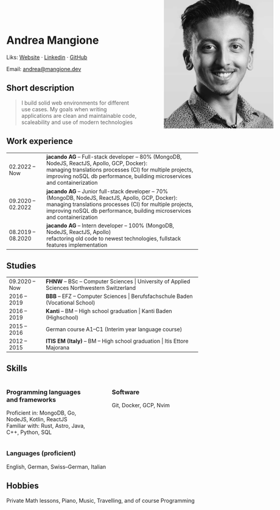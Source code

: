 <h1>Andrea Mangione</h1>

Liks: [Website](https://andrea.mangione.dev) · [Linkedin](https://www.linkedin.com/in/andrea-mangione-592902156/)
· [GitHub](https://github.com/MangioneAndrea)

Email: [andrea@mangione.dev](mailto:andrea@mangione.dev)

<img src="photo.jpeg" style="position: absolute;top: -20px;right: 30px;width: 30%;"/>


<h2>Short description</h2>
<blockquote>
I build solid web environments for different use cases. My goals when writing applications are clean and maintainable code, scaleability and use of modern technologies
</blockquote>

<h2>Work experience</h2>
<table>
  <tr>
    <td>02.2022 – Now</td>
    <td>
      <b>jacando AG</b> – Full-stack developer – 80% (MongoDB, NodeJS, ReactJS, Apollo, GCP, Docker): <br />
      managing translations processes (CI) for multiple projects, improving noSQL db performance, building microservices and containerization
    </td>
  </tr>
  <tr>
    <td>09.2020 – 02.2022</td>
    <td>
      <b>jacando AG</b> – Junior full-stack developer – 70% (MongoDB, NodeJS, ReactJS, Apollo, GCP, Docker):<br/>
      managing translations processes (CI) for multiple projects, improving noSQL db performance, building microservices and containerization
    </td>
  </tr>
  <tr>
    <td>08.2019 – 08.2020</td>
    <td>
      <b>jacando AG</b> – Intern developer – 100% (MongoDB, NodeJS, ReactJS, Apollo)<br/>
      refactoring old code to newest technologies, fullstack features implementation
    </td>
  </tr>
</table>

<h2>Studies</h2>
<table>
  <tr>
    <td>09.2020 – Now</td>
    <td class="full">
      <b>FHNW</b> – BSc – Computer Sciences |
      University of Applied Sciences Northwestern Switzerland
    </td>
  </tr>
  <tr>
    <td>2016 – 2019</td>
    <td>
      <b>BBB</b> – EFZ – Computer Sciences | Berufsfachschule Baden (Vocational School)
    </td>
  </tr>
  <tr>
    <td>2016 – 2019</td>
    <td>
      <b>Kanti</b> – BM – High school graduation | Kanti Baden (Highschool)
    </td>
  </tr>
  <tr>
    <td>2015 – 2016</td>
    <td>
      German course A1–C1 (Interim year language course)
    </td>
  </tr>
  <tr>
    <td>2012 – 2015</td>
    <td>
      <b>ITIS EM (Italy)</b> – BM – High school graduation | Itis Ettore Majorana 
    </td>
  </tr>
</table>

## Skills
<div class="splitH">
<div>
<h3>Programming languages and frameworks</h3>

Proficient in: MongoDB, Go, NodeJS, Kotlin, ReactJS <br/>
Familiar with: Rust, Astro, Java, C++, Python, SQL
</div>
<div>

<h3>Software</h3>

Git, Docker, GCP, Nvim
</div>
</div>

### Languages (proficient)

English, German, Swiss–German, Italian

## Hobbies

Private Math lessons, Piano, Music, Travelling, and of course Programming


<style>
    table {
	display: table;
        width: 100%;
        min-width: 100%;
    }
    tr {
	width: 100%;
    }
    blockquote{
    	width: 60%;
    }
    .splitH{
    	display: flex;
	justify-content: space-between;
    }
    .splitH > div{
	width: 45%;
    }
</style>
